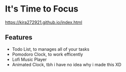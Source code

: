 # It's Time to Focus
https://kira272921.github.io/index.html

## Features
- Todo List, to manages all of your tasks
- Pomodoro Clock, to work efficently
- Lofi Music Player
- Animated Clock, tbh i have no idea why i made this XD


